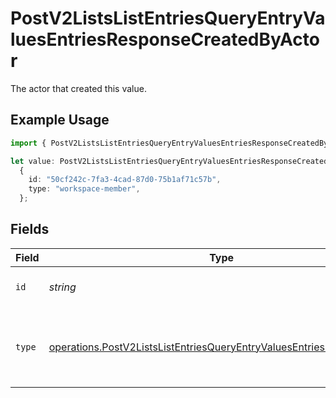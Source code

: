# PostV2ListsListEntriesQueryEntryValuesEntriesResponseCreatedByActor

The actor that created this value.

## Example Usage

```typescript
import { PostV2ListsListEntriesQueryEntryValuesEntriesResponseCreatedByActor } from "attio-js/models/operations";

let value: PostV2ListsListEntriesQueryEntryValuesEntriesResponseCreatedByActor =
  {
    id: "50cf242c-7fa3-4cad-87d0-75b1af71c57b",
    type: "workspace-member",
  };
```

## Fields

| Field                                                                                                                                                        | Type                                                                                                                                                         | Required                                                                                                                                                     | Description                                                                                                                                                  |
| ------------------------------------------------------------------------------------------------------------------------------------------------------------ | ------------------------------------------------------------------------------------------------------------------------------------------------------------ | ------------------------------------------------------------------------------------------------------------------------------------------------------------ | ------------------------------------------------------------------------------------------------------------------------------------------------------------ |
| `id`                                                                                                                                                         | *string*                                                                                                                                                     | :heavy_minus_sign:                                                                                                                                           | An ID to identify the actor.                                                                                                                                 |
| `type`                                                                                                                                                       | [operations.PostV2ListsListEntriesQueryEntryValuesEntriesResponseType](../../models/operations/postv2listslistentriesqueryentryvaluesentriesresponsetype.md) | :heavy_minus_sign:                                                                                                                                           | The type of actor. [Read more information on actor types here](/docs/actors).                                                                                |